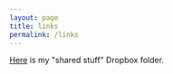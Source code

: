 ```yaml
---
layout: page
title: links
permalink: /links
---
```


[Here](https://www.dropbox.com/sh/mlvid788oev9f9r/AAASMkrrcBkBVve1AGbG3zyea?dl=0) is my "shared stuff" Dropbox folder.